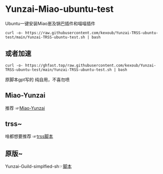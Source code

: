 # Yunzai-Miao-ubuntu-test
Ubuntu一键安装Miao崽及锅巴插件和喵喵插件
```
curl -o- https://raw.githubusercontent.com/kexoub/Yunzai-TRSS-ubuntu-test/main/Yunzai-TRSS-ubuntu-test.sh | bash
```
## 或者加速
```
curl -o- https://ghfast.top/raw.githubusercontent.com/kexoub/Yunzai-TRSS-ubuntu-test/main/Yunzai-TRSS-ubuntu-test.sh | bash
```
原脚本gpt写的
纯自用，不喜勿喷
## Miao-Yunzai
推荐 ☞[Miao-Yunzai](https://gitee.com/yoimiya-kokomi/Miao-Yunzai) 
## trss~
啥都想要推荐 ☞[trss脚本](trss.me) 
## 原版~
Yunzai-Guild-simplfied-sh☞[脚本](https://github.com/XuF163/Yunzai-Guild-SimpleLine/)
